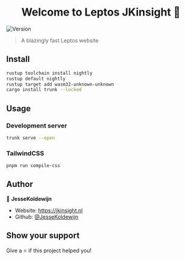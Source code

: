 <h1 align="center">Welcome to Leptos JKinsight 👋</h1>
<p>
  <img alt="Version" src="https://img.shields.io/badge/version-0.0.1-blue.svg?cacheSeconds=2592000" />
</p>

> A blazingly fast Leptos website

## Install

```sh
rustup toolchain install nightly
rustup default nightly
rustup target add wasm32-unknown-unknown
cargo install trunk --locked
```

## Usage

### Development server

```sh
trunk serve --open
```

### TailwindCSS

```sh 
pnpm run compile-css
```

## Author

👤 **JesseKoldewijn**

-   Website: https://jkinsight.nl
-   Github: [@JesseKoldewijn](https://github.com/JesseKoldewijn)

## Show your support

Give a ⭐️ if this project helped you!
